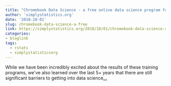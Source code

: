 ```yaml
---
title: "Chromebook Data Science - a free online data science program for anyone with a web browser."
author: 'simplystatistics.org'
date: '2018-10-01'
slug: chromebook-data-science-a-free
link: https://simplystatistics.org/2018/10/01/chromebook-data-science-an-online-data-science-program-for-anyone-with-a-web-browser/
categories:
- bloglink
tags:
  - rstats
  - simplystatisticsorg
---
```


While we have been incredibly excited about the results of these training programs, we've also learned over the last 5+ years that there are still significant barriers to getting into data science[... <i class="fas fa-external-link-alt"></i>](https://simplystatistics.org/2018/10/01/chromebook-data-science-an-online-data-science-program-for-anyone-with-a-web-browser/)

